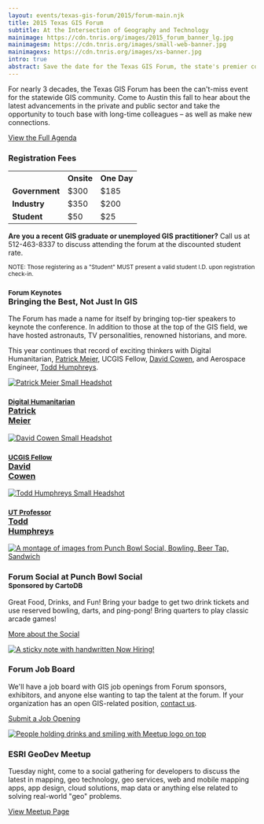 ```yaml
---
layout: events/texas-gis-forum/2015/forum-main.njk
title: 2015 Texas GIS Forum
subtitle: At the Intersection of Geography and Technology
mainimage: https://cdn.tnris.org/images/2015_forum_banner_lg.jpg
mainimagesm: https://cdn.tnris.org/images/small-web-banner.jpg
mainimagexs: https://cdn.tnris.org/images/xs-banner.jpg
intro: true
abstract: Save the date for the Texas GIS Forum, the state's premier conference for the geospatial professional community.
---
```

<div class="row">
  <div class="col-sm-5">
    <p class="lead-forum">
      For nearly 3 decades, the Texas GIS Forum has been the can't-miss event for the statewide GIS community. Come to Austin this fall to hear about the latest advancements in the private and public sector and take the opportunity to touch base with long-time colleagues – as well as make new connections.
    </p>
    <p>
      <a class="btn btn-lg btn-danger" href="/texas-gis-forum/2015/agenda">View the Full Agenda</a>
    </p>
  </div>
  <div class="col-sm-7 registration-box">
    <h3>Registration Fees</h3>
    <div class="table-responsive">
      <table class="table">
        <tr>
          <th></th>
          <th>Onsite</th>
          <th>One Day</th>
        </tr>
        <tr>
          <td><strong>Government</strong></td>
          <td>$300</td>
          <td>$185</td>
        </tr>
        <tr>
          <td><strong>Industry</strong></td>
          <td>$350</td>
          <td>$200</td>
        </tr>
        <tr>
          <td><strong> Student</strong></td>
          <td>$50</td>
          <td>$25</td>
        </tr>
      </table>
    </div>
    <p>
      <strong>Are you a recent GIS graduate or unemployed GIS practitioner?</strong> Call us at 512-463-8337 to discuss attending the forum at the discounted student rate.
    </p>
    <small>NOTE: Those registering as a "Student" MUST present a valid student I.D. upon registration check-in.</small>
  </div>
</div>
<div class="row well well-lg">
  <div class="col-sm-7">
    <h3><small>Forum Keynotes</small><br>Bringing the Best, Not Just In GIS</h3>
    <p class="lead-forum">The Forum has made a name for itself by bringing top-tier speakers to keynote the conference. In addition to those at the top of the GIS field, we have hosted astronauts, TV personalities, renowned historians, and more.
    </p>
    <p class="lead-forum">
      This year continues that record of exciting thinkers with Digital Humanitarian, <a href="/texas-gis-forum/2015/agenda#keynote-meier">Patrick Meier</a>, UCGIS Fellow, <a href="/texas-gis-forum/2015/agenda#keynote-humphreys">David Cowen</a>, and Aerospace Engineer, <a href="https://cdn.tnris.org/images/humphreys_square.jpg">Todd Humphreys</a>.
    </p>
  </div>
  <div class="col-sm-5">
    <div class="row keynote-feature">
      <div class="col-4">
        <a href="/texas-gis-forum/2015/agenda#keynote-meier">
          <img alt="Patrick Meier Small Headshot" class="img-fluid rounded-circle" src="https://cdn.tnris.org/images/patrick_square.jpg">
          <h3><small>Digital Humanitarian</small><br>Patrick <br class="d-none">Meier</h3>
        </a>
      </div>
      <div class="col-4">
        <a href="/texas-gis-forum/2015/agenda#keynote-cowen">
          <img alt="David Cowen Small Headshot" class="img-fluid rounded-circle" src="https://cdn.tnris.org/images/cowen_square.jpg">
          <h3><small>UCGIS Fellow</small><br>David <br class="d-none">Cowen</h3>
        </a>
      </div>
      <div class="col-4">
        <a href="/texas-gis-forum/2015/agenda#keynote-humphreys">
          <img alt="Todd Humphreys Small Headshot"  class="img-fluid rounded-circle" src="https://cdn.tnris.org/images/humphreys_square.jpg">
          <h3><small>UT Professor</small><br>Todd <br class="d-none">Humphreys</h3>
        </a>
      </div>
    </div>
  </div>
</div>
<div class="row">
  <div class="col-sm-4">
    <a href="/texas-gis-forum/2015/agenda#DayOne_1800">
      <img class="img-fluid" src="https://cdn.tnris.org/images/punchbowl.jpg" alt="A montage of images from Punch Bowl Social, Bowling, Beer Tap, Sandwich">
    </a>
    <h3>Forum Social at Punch Bowl Social<small><br>Sponsored by CartoDB</small></h3>
    <p>Great Food, Drinks, and Fun! Bring your badge to get two drink tickets and use reserved bowling, darts, and ping-pong! Bring quarters to play classic arcade games!</p>
    <p>
      <a class="btn btn-md btn-danger" href="/texas-gis-forum/2015/agenda#DayOne_1800">More about the Social</a>
    </p>
  </div>
  <div class="col-sm-4">
    <a href="/texas-gis-forum/2015/job-board">
      <img class="img-fluid" src="https://cdn.tnris.org/images/sticky_job.jpg" alt="A sticky note with handwritten Now Hiring!">
    </a>
    <h3>Forum Job Board</h3>
    <p>We'll have a job board with GIS job openings from Forum sponsors, exhibitors, and anyone else wanting to tap the talent at the forum. If your organization has an open GIS-related position, <a href="/texas-gis-forum/2015/job-board">contact us</a>.</p>
    <p>
      <a class="btn btn-md btn-danger" href="/texas-gis-forum/2015/job-board">Submit a Job Opening</a>
    </p>
  </div>
  <div class="col-sm-4">
    <a href="http://www.meetup.com/DevMeetUpTexas/events/225538428/">
      <img class="img-fluid" src="https://cdn.tnris.org/images/meetup.jpg" alt="People holding drinks and smiling with Meetup logo on top">
    </a>
    <h3>ESRI GeoDev Meetup</h3>
    <p>Tuesday night, come to a social gathering for developers to discuss the latest in mapping, geo technology, geo services, web and mobile mapping apps, app design, cloud solutions, map data or anything else related to solving real-world "geo" problems.</p>
    <p>
      <a class="btn btn-md btn-danger" href="http://www.meetup.com/DevMeetUpTexas/events/225538428/">View Meetup Page</a>
    </p>
  </div>
</div>
